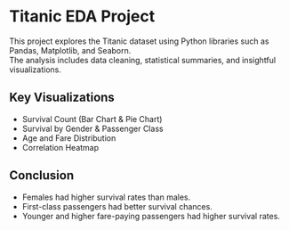 # Titanic EDA Project

This project explores the Titanic dataset using Python libraries such as Pandas, Matplotlib, and Seaborn.  
The analysis includes data cleaning, statistical summaries, and insightful visualizations.

## Key Visualizations
- Survival Count (Bar Chart & Pie Chart)
- Survival by Gender & Passenger Class
- Age and Fare Distribution
- Correlation Heatmap

## Conclusion
- Females had higher survival rates than males.
- First-class passengers had better survival chances.
- Younger and higher fare-paying passengers had higher survival rates.
